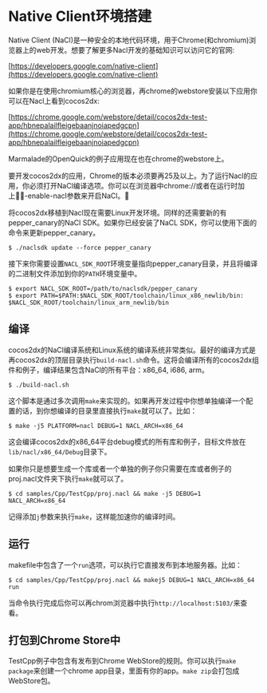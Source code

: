 # Native Client环境搭建

Native Client (NaCl)是一种安全的本地代码环境，用于Chrome(和chromium)浏览器上的web开发。想要了解更多Nacl开发的基础知识可以访问它的官网:

[https://developers.google.com/native-client](https://developers.google.com/native-client)

如果你是在使用chromium核心的浏览器，再chrome的webstore安装以下应用你可以在Nacl上看到cocos2dx:

[https://chrome.google.com/webstore/detail/cocos2dx-test-app/hbnepalailfleigebaanjnoiapedgcpn](https://chrome.google.com/webstore/detail/cocos2dx-test-app/hbnepalailfleigebaanjnoiapedgcpn)

Marmalade的OpenQuick的例子应用现在也在chrome的webstore上。

要开发cocos2dx的应用，Chrome的版本必须要再25及以上。为了运行Nacl的应用，你必须打开NaCl编译选项。你可以在浏览器中chrome://或者在运行时加上-enable-nacl参数来开启NaCl。

将cocos2dx移植到Nacl现在需要Linux开发环境。同样的还需要新的有pepper_canary的NaCl SDK。如果你已经安装了NaCL SDK，你可以使用下面的命令来更新pepper_canary。

	$ ./naclsdk update --force pepper_canary

接下来你需要设置`NACL_SDK_ROOT`环境变量指向pepper_canary目录，并且将编译的二进制文件添加到你的`PATH`环境变量中。

	$ export NACL_SDK_ROOT=/path/to/naclsdk/pepper_canary
	$ export PATH=$PATH:$NACL_SDK_ROOT/toolchain/linux_x86_newlib/bin:	$NACL_SDK_ROOT/toolchain/linux_arm_newlib/bin
	
## 编译

cocos2dx的NaCl编译系统和Linux系统的编译系统非常类似。最好的编译方式是再cocos2dx的顶层目录执行`build-nacl.sh`命令。这将会编译所有的cocos2dx组件和例子，编译结果包含NaCl的所有平台：x86_64, i686, arm。

	$ ./build-nacl.sh
	
这个脚本是通过多次调用`make`来实现的。如果再开发过程中你想单独编译一个配置的话，到你想编译的目录里直接执行`make`就可以了。比如：

	$ make -j5 PLATFORM=nacl DEBUG=1 NACL_ARCH=x86_64

这会编译cocos2dx的x86_64平台debug模式的所有库和例子，目标文件放在`lib/nacl/x86_64/Debug`目录下。

如果你只是想要生成一个库或者一个单独的例子你只需要在库或者例子的proj.nacl文件夹下执行`make`就可以了。

	$ cd samples/Cpp/TestCpp/proj.nacl && make -j5 DEBUG=1 NACL_ARCH=x86_64

记得添加`j`参数来执行`make`，这样能加速你的编译时间。

## 运行

makefile中包含了一个`run`选项，可以执行它直接发布到本地服务器。比如：

	$ cd samples/Cpp/TestCpp/proj.nacl && makej5 DEBUG=1 NACL_ARCH=x86_64 run

当命令执行完成后你可以再chrom浏览器中执行`http://localhost:5103/`来查看。

## 打包到Chrome Store中

TestCpp例子中包含有发布到Chrome WebStore的规则。你可以执行`make package`来创建一个chrome app目录，里面有你的app。`make zip`会打包成WebStore包。
